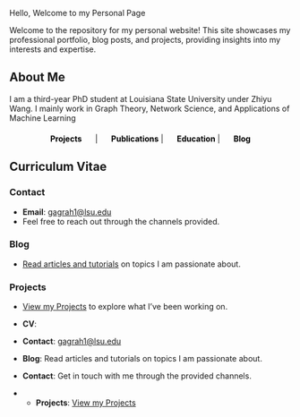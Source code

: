 Hello, Welcome to my Personal Page

Welcome to the repository for my personal website! This site showcases my professional portfolio, blog posts, and projects, providing insights into my interests and expertise.

## About Me

I am a third-year PhD student at Louisiana State University under Zhiyu Wang. I mainly work in Graph Theory, Network Science, and Applications of Machine Learning

<div style="text-align: center; margin-top: 20px;">
  <strong><a href="Projects.md" style="margin-right: 20px; text-decoration: none; color: black;">Projects</a></strong>
  |
  <strong><a href="Publications.md" style="margin-left: 20px; text-decoration: none; color: black;">Publications</a></strong>
  |
  <strong><a href="Education.md" style="margin-left: 20px; text-decoration: none; color: black;">Education</a></strong>
  |
  <strong><a href="Blogs.md" style="margin-left: 20px; text-decoration: none; color: black;">Blog</a></strong>
</div>


## Curriculum Vitae

### Contact
- **Email**: [gagrah1@lsu.edu](mailto:gagrah1@lsu.edu)
- Feel free to reach out through the channels provided.

### Blog
- [Read articles and tutorials](your-blog-url) on topics I am passionate about.

### Projects
- [View my Projects](./project.html) to explore what I’ve been working on.

- **CV**:
- **Contact**: gagrah1@lsu.edu
- **Blog**: Read articles and tutorials on topics I am passionate about.
- **Contact**: Get in touch with me through the provided channels.
- - **Projects**: [View my Projects](./project.html)
